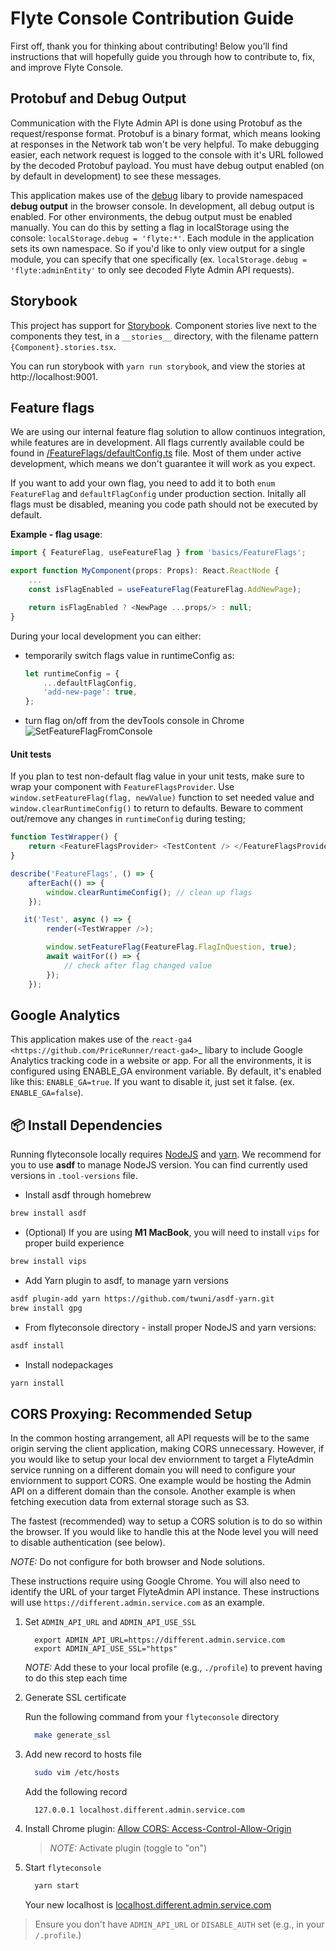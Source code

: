 # Flyte Console Contribution Guide

First off, thank you for thinking about contributing!
Below you’ll find instructions that will hopefully guide you through how to contribute to, fix, and improve Flyte Console.

## Protobuf and Debug Output

Communication with the Flyte Admin API is done using Protobuf as the
request/response format. Protobuf is a binary format, which means looking at
responses in the Network tab won't be very helpful. To make debugging easier,
each network request is logged to the console with it's URL followed by the
decoded Protobuf payload. You must have debug output enabled (on by default in
development) to see these messages.

This application makes use of the [debug](https://github.com/visionmedia/debug)
libary to provide namespaced **debug output** in the browser console. In
development, all debug output is enabled. For other environments, the debug
output must be enabled manually. You can do this by setting a flag in
localStorage using the console: `localStorage.debug = 'flyte:*'`. Each module in
the application sets its own namespace. So if you'd like to only view output for
a single module, you can specify that one specifically
(ex. `localStorage.debug = 'flyte:adminEntity'` to only see decoded Flyte
Admin API requests).

## Storybook

This project has support for [Storybook](https://storybook.js.org/).
Component stories live next to the components they test, in a `__stories__`
directory, with the filename pattern `{Component}.stories.tsx`.

You can run storybook with `yarn run storybook`, and view the stories at http://localhost:9001.

## Feature flags

We are using our internal feature flag solution to allow continuos integration,
while features are in development.
All flags currently available could be found in [/FeatureFlags/defaultConfig.ts](./src/basics/FeatureFlags/defaultConfig.ts)
file. Most of them under active development, which means we don't guarantee it will work as you expect.

If you want to add your own flag, you need to add it to both `enum FeatureFlag` and `defaultFlagConfig`
under production section.
Initally all flags must be disabled, meaning you code path should not be executed by default.

**Example - flag usage**:

```javascript
import { FeatureFlag, useFeatureFlag } from 'basics/FeatureFlags';

export function MyComponent(props: Props): React.ReactNode {
    ...
    const isFlagEnabled = useFeatureFlag(FeatureFlag.AddNewPage);

    return isFlagEnabled ? <NewPage ...props/> : null;
}
```

During your local development you can either:

-   temporarily switch flags value in runtimeConfig as:
    ```javascript
    let runtimeConfig = {
        ...defaultFlagConfig,
        'add-new-page': true,
    };
    ```
-   turn flag on/off from the devTools console in Chrome
    ![SetFeatureFlagFromConsole](https://user-images.githubusercontent.com/55718143/150002962-f12bbe57-f221-4bbd-85e3-717aa0221e89.gif)

#### Unit tests

If you plan to test non-default flag value in your unit tests, make sure to wrap your component with `FeatureFlagsProvider`.
Use `window.setFeatureFlag(flag, newValue)` function to set needed value and `window.clearRuntimeConfig()`
to return to defaults. Beware to comment out/remove any changes in `runtimeConfig` during testing;

```javascript
function TestWrapper() {
    return <FeatureFlagsProvider> <TestContent /> </FeatureFlagsProvider>
}

describe('FeatureFlags', () => {
    afterEach(() => {
        window.clearRuntimeConfig(); // clean up flags
    });

   it('Test', async () => {
        render(<TestWrapper />);

        window.setFeatureFlag(FeatureFlag.FlagInQuestion, true);
        await waitFor(() => {
            // check after flag changed value
        });
    });
```

## Google Analytics

This application makes use of the `react-ga4 <https://github.com/PriceRunner/react-ga4>`\_
libary to include Google Analytics tracking code in a website or app. For all the environments, it is configured using ENABLE_GA environment variable.
By default, it's enabled like this: `ENABLE_GA=true`. If you want to disable it, just set it false. (ex. `ENABLE_GA=false`).

## 📦 Install Dependencies

Running flyteconsole locally requires [NodeJS](https://nodejs.org) and
[yarn](https://yarnpkg.com). We recommend for you to use **asdf** to manage NodeJS version.
You can find currently used versions in `.tool-versions` file.

-   Install asdf through homebrew

```bash
brew install asdf
```

-   (Optional) If you are using **M1 MacBook**, you will need to install `vips` for proper build experience

```bash
brew install vips
```

-   Add Yarn plugin to asdf, to manage yarn versions

```bash
asdf plugin-add yarn https://github.com/twuni/asdf-yarn.git
brew install gpg
```

-   From flyteconsole directory - install proper NodeJS and yarn versions:

```bash
asdf install
```

-   Install nodepackages

```bash
yarn install
```

## CORS Proxying: Recommended Setup

In the common hosting arrangement, all API requests will be to the same origin
serving the client application, making CORS unnecessary. However, if you would like
to setup your local dev enviornment to target a FlyteAdmin service running on a different
domain you will need to configure your enviornment to support CORS. One example would be
hosting the Admin API on a different domain than the console. Another example is
when fetching execution data from external storage such as S3.

The fastest (recommended) way to setup a CORS solution is to do so within the browser.
If you would like to handle this at the Node level you will need to disable authentication
(see below).

_NOTE:_ Do not configure for both browser and Node solutions.

These instructions require using Google Chrome. You will also need to identify the
URL of your target FlyteAdmin API instance. These instructions will use
`https://different.admin.service.com` as an example.

1. Set `ADMIN_API_URL` and `ADMIN_API_USE_SSL`

    ```
      export ADMIN_API_URL=https://different.admin.service.com
      export ADMIN_API_USE_SSL="https"
    ```

    _NOTE:_ Add these to your local profile (e.g., `./profile`) to prevent having to do this step each time

2. Generate SSL certificate

    Run the following command from your `flyteconsole` directory

    ```bash
      make generate_ssl
    ```

3. Add new record to hosts file

    ```bash
      sudo vim /etc/hosts
    ```

    Add the following record

    ```
      127.0.0.1 localhost.different.admin.service.com
    ```

4. Install Chrome plugin: [Allow CORS: Access-Control-Allow-Origin](https://chrome.google.com/webstore/detail/allow-cors-access-control/lhobafahddgcelffkeicbaginigeejlf)

    > _NOTE:_ Activate plugin (toggle to "on")

5. Start `flyteconsole`

    ```bash
      yarn start
    ```

    Your new localhost is [localhost.different.admin.service.com](http://localhost.different.admin.service.com)

> Ensure you don't have `ADMIN_API_URL` or `DISABLE_AUTH` set (e.g., in your `/.profile`.)
